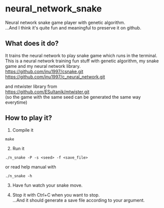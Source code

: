 # neural_network_snake
Neural network snake game player with genetic algorithm.  
...And I think it's quite fun and meaningful to preserve it on github.

## What does it do?
It trains the neural network to play snake game which runs in the terminal.  
This is a neural network training fun stuff with genetic algorithm, my snake game and my neural network library.  
https://github.com/inu1997/csnake.git  
https://github.com/inu1997/c_neural_network.git

and mtwister library from  
https://github.com/ESultanik/mtwister.git  
(so the game with the same seed can be generated the same way everytime)

## How to play it?
1. Compile it
```
make
```
2. Run it
```
./n_snake -P -s <seed> -f <save_file>
```
or read help manual with
```
./n_snake -h
```
3. Have fun watch your snake move.

4. Stop it with Ctrl+C when you want to stop.  
...And it should generate a save file according to your argument.
